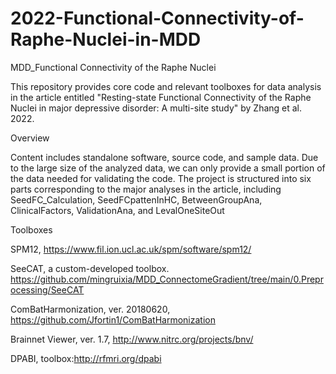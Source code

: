 # 2022-Functional-Connectivity-of-Raphe-Nuclei-in-MDD
MDD_Functional Connectivity of the Raphe Nuclei


This repository provides core code and relevant toolboxes for data analysis in the article entitled "Resting-state Functional Connectivity of the Raphe Nuclei in major depressive disorder: A multi-site study" by Zhang et al. 2022.

Overview

Content includes standalone software, source code, and sample data. Due to the large size of the analyzed data, we can only provide a small portion of the data needed for validating the code. The project is structured into six parts corresponding to the major analyses in the article, including SeedFC_Calculation, SeedFCpattenInHC, BetweenGroupAna, ClinicalFactors, ValidationAna, and LevalOneSiteOut

Toolboxes

SPM12, https://www.fil.ion.ucl.ac.uk/spm/software/spm12/

SeeCAT, a custom-developed toolbox. https://github.com/mingruixia/MDD_ConnectomeGradient/tree/main/0.Preprocessing/SeeCAT

ComBatHarmonization, ver. 20180620, https://github.com/Jfortin1/ComBatHarmonization

Brainnet Viewer, ver. 1.7, http://www.nitrc.org/projects/bnv/

DPABI, toolbox:http://rfmri.org/dpabi
